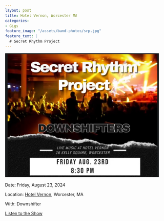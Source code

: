 ```yaml
---
layout: post
title: Hotel Vernon, Worcester MA
categories:
- Gigs
feature_image: "/assets/band-photos/srp.jpg"
feature_text: |
  # Secret Rhythm Project
---
```


![SRP @ Hotel Vernon 8/23/2024](/assets/posters/2024-08-23-hotel-vernon.png)

Date: Friday, August 23, 2024

Location: [Hotel Vernon](https://www.facebook.com/HotelVernon16KelleySquare/), Worcester, MA

With: Downshifter

[Listen to the Show](/shows/2024-08-23-hotel-vernon/)
